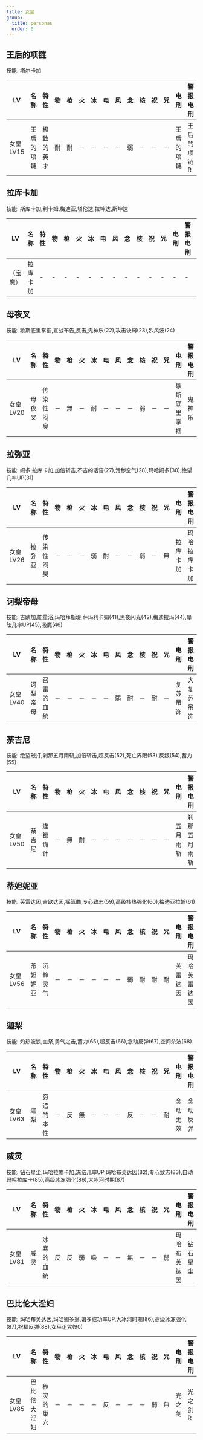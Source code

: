 ```yaml
---
title: 女皇
group:
  title: personas
  order: 0
---
```


## 王后的项链

技能: 塔尔卡加

| LV   | 名称 | 特性 | 物   | 枪   | 火   | 冰   | 电   | 风   | 念   | 核   | 祝   | 咒   | 电刑 | 警报电刑 | 装备类型 |
| ---- | ---- | ---- | ---- | ---- | ---- | ---- | ---- | ---- | ---- | ---- | ---- | ---- | ---- | -------- | -------- |
|女皇LV15|王后的项链|极致的英才|耐|耐|－|－|－|－|弱|－|－|－|王后的项链|王后的项链R|饰品|

## 拉库卡加

技能: 斯库卡加,利卡姆,梅迪亚,塔伦达,拉坤达,斯坤达

| LV   | 名称 | 特性 | 物   | 枪   | 火   | 冰   | 电   | 风   | 念   | 核   | 祝   | 咒   | 电刑 | 警报电刑 | 装备类型 |
| ---- | ---- | ---- | ---- | ---- | ---- | ---- | ---- | ---- | ---- | ---- | ---- | ---- | ---- | -------- | -------- |
|（宝魔）|拉库卡加|-|-|-|-|-|-|-|-|-|-|-|-|-|-|

## 母夜叉

技能: 歇斯底里掌掴,宣战布告,反击,鬼神乐(22),攻击诀窍(23),烈风波(24)

| LV   | 名称 | 特性 | 物   | 枪   | 火   | 冰   | 电   | 风   | 念   | 核   | 祝   | 咒   | 电刑 | 警报电刑 | 装备类型 |
| ---- | ---- | ---- | ---- | ---- | ---- | ---- | ---- | ---- | ---- | ---- | ---- | ---- | ---- | -------- | -------- |
|女皇LV20|母夜叉|传染性闷臭|－|無|－|耐|－|－|－|弱|－|－|歇斯底里掌掴|鬼神乐|技能卡|

## 拉弥亚

技能: 姆多,拉库卡加,加倍斩击,不吉的话语(27),污秽空气(28),玛哈姆多(30),绝望几率UP(31)

| LV   | 名称 | 特性 | 物   | 枪   | 火   | 冰   | 电   | 风   | 念   | 核   | 祝   | 咒   | 电刑 | 警报电刑 | 装备类型 |
| ---- | ---- | ---- | ---- | ---- | ---- | ---- | ---- | ---- | ---- | ---- | ---- | ---- | ---- | -------- | -------- |
|女皇LV26|拉弥亚|传染性闷臭|－|－|－|弱|耐|－|－|弱|－|無|拉库卡加|玛哈拉库卡加|技能卡|

## 诃梨帝母

技能: 吉欧加,能量浴,玛哈拜斯堤,萨玛利卡姆(41),黑夜闪光(42),梅迪拉玛(44),晕眩几率UP(45),吸魔(46)

| LV   | 名称 | 特性 | 物   | 枪   | 火   | 冰   | 电   | 风   | 念   | 核   | 祝   | 咒   | 电刑 | 警报电刑 | 装备类型 |
| ---- | ---- | ---- | ---- | ---- | ---- | ---- | ---- | ---- | ---- | ---- | ---- | ---- | ---- | -------- | -------- |
|女皇LV40|诃梨帝母|召雷的血统|－|－|－|－|－|弱|耐|－|耐|－|复苏吊饰|大复苏吊饰|饰品|

## 荼吉尼

技能: 绝望敲打,刹那五月雨斩,加倍斩击,超反击(52),死亡界限(53),反叛(54),蓄力(55)

| LV   | 名称 | 特性 | 物   | 枪   | 火   | 冰   | 电   | 风   | 念   | 核   | 祝   | 咒   | 电刑 | 警报电刑 | 装备类型 |
| ---- | ---- | ---- | ---- | ---- | ---- | ---- | ---- | ---- | ---- | ---- | ---- | ---- | ---- | -------- | -------- |
|女皇LV50|荼吉尼|连锁诡计|－|無|耐|－|－|－|－|－|－|－|五月雨斩|刹那五月雨斩|技能卡|

## 蒂妲妮亚

技能: 芙雷达因,吉欧达因,摇篮曲,专心致志(59),高级核热强化(60),梅迪亚拉翰(61)

| LV   | 名称 | 特性 | 物   | 枪   | 火   | 冰   | 电   | 风   | 念   | 核   | 祝   | 咒   | 电刑 | 警报电刑 | 装备类型 |
| ---- | ---- | ---- | ---- | ---- | ---- | ---- | ---- | ---- | ---- | ---- | ---- | ---- | ---- | -------- | -------- |
|女皇LV56|蒂妲妮亚|沉静灵气|－|－|－|－|－|－|弱|耐|耐|耐|芙雷达因|玛哈芙雷达因|技能卡|

## 迦梨

技能: 灼热波浪,血祭,勇气之击,蓄力(65),超反击(66),念动反弹(67),空间杀法(68)

| LV   | 名称 | 特性 | 物   | 枪   | 火   | 冰   | 电   | 风   | 念   | 核   | 祝   | 咒   | 电刑 | 警报电刑 | 装备类型 |
| ---- | ---- | ---- | ---- | ---- | ---- | ---- | ---- | ---- | ---- | ---- | ---- | ---- | ---- | -------- | -------- |
|女皇LV63|迦梨|穷追的本性|－|反|無|－|－|－|反|－|－|耐|念动无效|念动反弹|技能卡|

## 威灵

技能: 钻石星尘,玛哈拉库卡加,冻结几率UP,玛哈布芙达因(82),专心致志(83),自动玛哈拉库卡(85),高级冰冻强化(86),大冰河时期(87)

| LV   | 名称 | 特性 | 物   | 枪   | 火   | 冰   | 电   | 风   | 念   | 核   | 祝   | 咒   | 电刑 | 警报电刑 | 装备类型 |
| ---- | ---- | ---- | ---- | ---- | ---- | ---- | ---- | ---- | ---- | ---- | ---- | ---- | ---- | -------- | -------- |
|女皇LV81|威灵|冰寒的血统|反|反|弱|吸|－|－|無|－|－|弱|玛哈布芙达因|钻石星尘|技能卡|

## 巴比伦大淫妇

技能: 玛哈布芙达因,玛哈姆多翁,姆多成功率UP,大冰河时期(86),高级冰冻强化(87),祝福反弹(88),女巫诅咒(90)

| LV   | 名称 | 特性 | 物   | 枪   | 火   | 冰   | 电   | 风   | 念   | 核   | 祝   | 咒   | 电刑 | 警报电刑 | 装备类型 |
| ---- | ---- | ---- | ---- | ---- | ---- | ---- | ---- | ---- | ---- | ---- | ---- | ---- | ---- | -------- | -------- |
|女皇LV85|巴比伦大淫妇|秽灵的巢穴|－|－|－|－|反|－|－|－|弱|無|光之剑|光之剑R|摩纳近战|


    